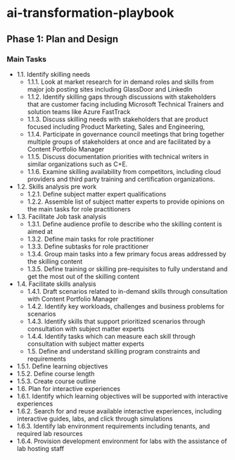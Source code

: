 # ai-transformation-playbook

## Phase 1: Plan and Design

### Main Tasks

- 1.1.	Identify skilling needs
  - 1.1.1.	Look at market research for in demand roles and skills from major job posting sites including GlassDoor and LinkedIn
  - 1.1.2.	Identify skilling gaps through discussions with stakeholders that are customer facing including Microsoft Technical Trainers and solution teams like Azure FastTrack
  - 1.1.3.	Discuss skilling needs with stakeholders that are product focused including Product Marketing, Sales and Engineering, 
  - 1.1.4.	Participate in governance council meetings that bring together multiple groups of stakeholders at once and are facilitated by a  Content Portfolio Manager
  - 1.1.5.	Discuss documentation priorities with technical writers in similar organizations such as C+E.
  - 1.1.6.	Examine skilling availability from competitors, including cloud providers and third party training and certification organizations.
- 1.2.	Skills analysis pre work
  - 1.2.1.	Define subject matter expert qualifications
  - 1.2.2.	Assemble list of subject matter experts to provide opinions on the main tasks for role practitioners
- 1.3.	Facilitate Job task analysis 
  - 1.3.1.	Define audience profile to describe who the skilling content is aimed at
  - 1.3.2.	Define main tasks for role practitioner
  - 1.3.3.	Define subtasks for role practitioner
  - 1.3.4.	Group main tasks into a few primary focus areas addressed by the skilling content
  - 1.3.5.	Define training or skilling pre-requisites to fully understand and get the most out of the skilling content
- 1.4.	Facilitate skills analysis
  - 1.4.1.	Draft scenarios related to in-demand skills through consultation with Content Portfolio Manager
  - 1.4.2.	Identify key workloads, challenges and business problems for scenarios
  - 1.4.3.	Identify skills that support prioritized scenarios through consultation with subject matter experts
  - 1.4.4.	Identify tasks which can measure each skill through consultation with subject matter experts
  - 1.5.	Define and understand skilling program constraints and requirements
- 1.5.1.	Define learning objectives
- 1.5.2.	Define course length
- 1.5.3.	Create course outline
- 1.6.	Plan for interactive experiences
- 1.6.1.	Identify which learning objectives will be supported with interactive experiences
- 1.6.2.	Search for and reuse available interactive experiences, including interactive guides, labs, and click through simulations
- 1.6.3.	Identify lab environment requirements including tenants, and required lab resources
- 1.6.4.	Provision development environment for labs with the assistance of lab hosting staff
